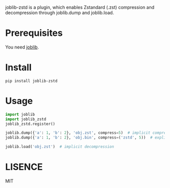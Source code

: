 joblib-zstd is a plugin, which enables Zstandard (.zst) compression and decompression through joblib.dump and joblib.load.

# Prerequisites

You need [joblib](https://joblib.readthedocs.io/en/latest/).

# Install

```
pip install joblib-zstd
```

# Usage

```python
import joblib
import joblib_zstd
joblib_zstd.register()

joblib.dump({'a': 1, 'b': 2}, 'obj.zst', compress=5)  # implicit compression
joblib.dump({'a': 1, 'b': 2}, 'obj.bin', compress=('zstd', 5))  # explicit compression

joblib.load('obj.zst')  # implicit decompression
```

# LISENCE

MIT
